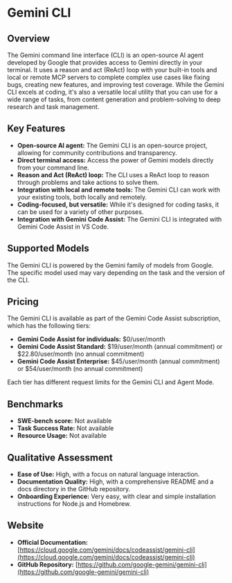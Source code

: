 # Gemini CLI

## Overview

The Gemini command line interface (CLI) is an open-source AI agent developed by Google that provides access to Gemini directly in your terminal. It uses a reason and act (ReAct) loop with your built-in tools and local or remote MCP servers to complete complex use cases like fixing bugs, creating new features, and improving test coverage. While the Gemini CLI excels at coding, it's also a versatile local utility that you can use for a wide range of tasks, from content generation and problem-solving to deep research and task management.

## Key Features

*   **Open-source AI agent:** The Gemini CLI is an open-source project, allowing for community contributions and transparency.
*   **Direct terminal access:** Access the power of Gemini models directly from your command line.
*   **Reason and Act (ReAct) loop:** The CLI uses a ReAct loop to reason through problems and take actions to solve them.
*   **Integration with local and remote tools:** The Gemini CLI can work with your existing tools, both locally and remotely.
*   **Coding-focused, but versatile:** While it's designed for coding tasks, it can be used for a variety of other purposes.
*   **Integration with Gemini Code Assist:** The Gemini CLI is integrated with Gemini Code Assist in VS Code.

## Supported Models

The Gemini CLI is powered by the Gemini family of models from Google. The specific model used may vary depending on the task and the version of the CLI.

## Pricing

The Gemini CLI is available as part of the Gemini Code Assist subscription, which has the following tiers:

*   **Gemini Code Assist for individuals:** $0/user/month
*   **Gemini Code Assist Standard:** $19/user/month (annual commitment) or $22.80/user/month (no annual commitment)
*   **Gemini Code Assist Enterprise:** $45/user/month (annual commitment) or $54/user/month (no annual commitment)

Each tier has different request limits for the Gemini CLI and Agent Mode.

## Benchmarks

- **SWE-bench score:** Not available
- **Task Success Rate:** Not available
- **Resource Usage:** Not available

## Qualitative Assessment

- **Ease of Use:** High, with a focus on natural language interaction.
- **Documentation Quality:** High, with a comprehensive README and a docs directory in the GitHub repository.
- **Onboarding Experience:** Very easy, with clear and simple installation instructions for Node.js and Homebrew.

## Website

*   **Official Documentation:** [https://cloud.google.com/gemini/docs/codeassist/gemini-cli](https://cloud.google.com/gemini/docs/codeassist/gemini-cli)
*   **GitHub Repository:** [https://github.com/google-gemini/gemini-cli](https://github.com/google-gemini/gemini-cli)
